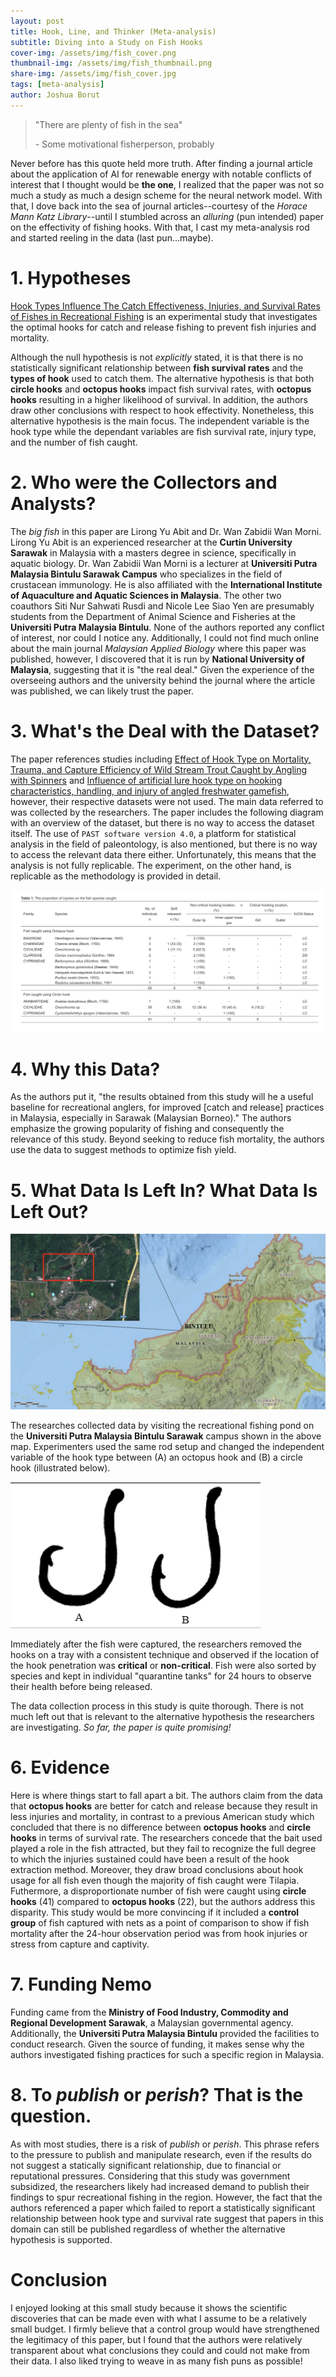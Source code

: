 ```yaml
---
layout: post
title: Hook, Line, and Thinker (Meta-analysis)
subtitle: Diving into a Study on Fish Hooks
cover-img: /assets/img/fish_cover.png
thumbnail-img: /assets/img/fish_thumbnail.png
share-img: /assets/img/fish_cover.jpg
tags: [meta-analysis]
author: Joshua Borut
---
```


> "There are plenty of fish in the sea"
>
> \- Some motivational fisherperson, probably

Never before has this quote held more truth. After finding a journal article about the application of AI for renewable energy with notable conflicts of interest that I thought would be __the one__, I realized that the paper was not so much a study as much a design scheme for the neural network model. With that, I dove back into the sea of journal articles--courtesy of the *Horace Mann Katz Library*--until I stumbled across an *alluring* (pun intended) paper on the effectivity of fishing hooks. With that, I cast my meta-analysis rod and started reeling in the data (last pun...maybe).

# 1. Hypotheses
[Hook Types Influence The Catch Effectiveness, Injuries, and Survival Rates of Fishes in Recreational Fishing](https://research-ebsco-com.horacemann.idm.oclc.org/c/qideok/viewer/pdf/n2ua7c4iav) is an experimental study that investigates the optimal hooks for catch and release fishing to prevent fish injuries and mortality. 

Although the null hypothesis is not *explicitly* stated, it is that there is no statistically significant relationship between __fish survival rates__ and the __types of hook__ used to catch them. The alternative hypothesis is that both __circle hooks__ and __octopus hooks__ impact fish survival rates, with __octopus hooks__ resulting in a higher likelihood of survival. In addition, the authors draw other conclusions with respect to hook effectivity. Nonetheless, this alternative hypothesis is the main focus. The independent variable is the hook type while the dependant variables are fish survival rate, injury type, and the number of fish caught. 

# 2. Who were the Collectors and Analysts?
The *big fish* in this paper are Lirong Yu Abit and Dr. Wan Zabidii Wan Morni. Lirong Yu Abit is an experienced researcher at the __Curtin University Sarawak__ in Malaysia with a masters degree in science, specifically in aquatic biology. Dr. Wan Zabidii Wan Morni is a lecturer at __Universiti Putra Malaysia Bintulu Sarawak Campus__ who specializes in the field of crustacean immunology. He is also affiliated with the __International Institute of Aquaculture and Aquatic Sciences in Malaysia__. The other two coauthors Siti Nur Sahwati Rusdi and Nicole Lee Siao Yen are presumably students from the Department of Animal Science and Fisheries at the __Universiti Putra Malaysia Bintulu__. None of the authors reported any conflict of interest, nor could I notice any. Additionally, I could not find much online about the main journal *Malaysian Applied Biology* where this paper was published, however, I discovered that it is run by __National University of Malaysia__, suggesting that it is "the real deal." Given the experience of the overseeing authors and the university behind the journal where the article was published, we can likely trust the paper.

# 3. What's the Deal with the Dataset?
The paper references studies including [Effect of Hook Type on Mortality, Trauma, and Capture Efficiency of Wild Stream Trout Caught by Angling with Spinners](https://afspubs.onlinelibrary.wiley.com/doi/10.1577/M02-171.1) and [Influence of artificial lure hook type on hooking characteristics, handling, and injury of angled freshwater gamefish](https://www.sciencedirect.com/science/article/abs/pii/S0165783621001843?via%3Dihub), however, their respective datasets were not used. The main data referred to was collected by the researchers. The paper includes the following diagram with an overview of the dataset, but there is no way to access the dataset itself. The use of `PAST software version 4.0`, a platform for statistical analysis in the field of paleontology, is also mentioned, but there is no way to access the relevant data there either. Unfortunately, this means that the analysis is not fully replicable. The experiment, on the other hand, is replicable as the methodology is provided in detail.

![Fishing data](/assets/img/fish_data.png)


# 4. Why this Data?

As the authors put it, "the results obtained from this study will he a useful baseline for recreational anglers, for improved [catch and release] practices in Malaysia, especially in Sarawak (Malaysian Borneo)." The authors emphasize the growing popularity of fishing and consequently the relevance of this study. Beyond seeking to reduce fish mortality, the authors use the data to suggest methods to optimize fish yield.

# 5. What Data Is Left In? What Data Is Left Out?
![Fishing location](/assets/img/fish_map.png)

The researches collected data by visiting the recreational fishing pond on the __Universiti Putra Malaysia Bintulu Sarawak__ campus shown in the above map. Experimenters used the same rod setup and changed the independent variable of the hook type between (A) an octopus hook and (B) a circle hook (illustrated below).

![Hook types](/assets/img/hook_types.png)

Immediately after the fish were captured, the researchers removed the hooks on a tray with a consistent technique and observed if the location of the hook penetration was __critical__ or __non-critical__. Fish were also sorted by species and kept in individual "quarantine tanks" for 24 hours to observe their health before being released. 

The data collection process in this study is quite thorough. There is not much left out that is relevant to the alternative hypothesis the researchers are investigating. *So far, the paper is quite promising!*

# 6. Evidence
Here is where things start to fall apart a bit. The authors claim from the data that __octopus hooks__ are better for catch and release because they result in less injuries and mortality, in contrast to a previous American study which concluded that there is no difference between __octopus hooks__ and __circle hooks__ in terms of survival rate. The researchers concede that the bait used played a role in the fish attracted, but they fail to recognize the full degree to which the injuries sustained could have been a result of the hook extraction method. Moreover, they draw broad conclusions about hook usage for all fish even though the majority of fish caught were Tilapia. Futhermore, a disproportionate number of fish were caught using __circle hooks__ (41) compared to __octopus hooks__ (22), but the authors address this disparity. This study would be more convincing if it included a __control group__ of fish captured with nets as a point of comparison to show if fish mortality after the 24-hour observation period was from hook injuries or stress from capture and captivity.

# 7. Funding Nemo
Funding came from the __Ministry of Food Industry, Commodity  and Regional  Development  Sarawak__, a Malaysian governmental agency. Additionally, the __Universiti Putra Malaysia Bintulu__ provided the facilities to conduct research. Given the source of funding, it makes sense why the authors investigated fishing practices for such a specific region in Malaysia.

# 8. To *publish* or *perish*? That is the question.

As with most studies, there is a risk of *publish* or *perish*. This phrase refers to the pressure to publish and manipulate research, even if the results do not suggest a statically significant relationship, due to financial or reputational pressures. Considering that this study was government subsidized, the researchers likely had increased demand to publish their findings to spur recreational fishing in the region. However, the fact that the authors referenced a paper which failed to report a statistically significant relationship between hook type and survival rate suggest that papers in this domain can still be published regardless of whether the alternative hypothesis is supported. 

# Conclusion

I enjoyed looking at this small study because it shows the scientific discoveries that can be made even with what I assume to be a relatively small budget. I firmly believe that a control group would have strengthened the legitimacy of this paper, but I found that the authors were relatively transparent about what conclusions they could and could not make from their data. I also liked trying to weave in as many fish puns as possible!
